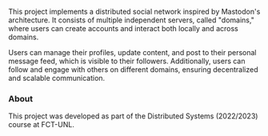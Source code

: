 This project implements a distributed social network inspired by Mastodon's architecture. It consists of multiple independent servers, called "domains," where users can create accounts and interact both locally and across domains.

Users can manage their profiles, update content, and post to their personal message feed, which is visible to their followers. Additionally, users can follow and engage with others on different domains, ensuring decentralized and scalable communication.

### About
This project was developed as part of the Distributed Systems (2022/2023) course at FCT-UNL.